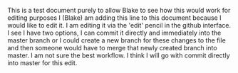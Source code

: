 This is a test document purely to allow Blake to see how this would work for editing purposes
I (Blake) am adding this line to this document because I would like to edit it. I am editing it via the 'edit' pencil in the github interface.
I see I have two options, I can commit it directly and immediately into the master branch or I could create a new branch for these changes to the file and then someone would have to merge that newly created branch into master. I am not sure the best workflow. I think I will go with commit directly into master for this edit.
